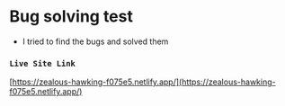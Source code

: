 # Bug solving test

- I tried to find the bugs and solved them


### `Live Site Link` 

[https://zealous-hawking-f075e5.netlify.app/](https://zealous-hawking-f075e5.netlify.app/)
